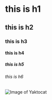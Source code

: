 # this is h1
## this is h2
### this is h3
#### this is h4
##### this is h5
###### this is h6
![Image of Yaktocat](https://octodex.github.com/images/yaktocat.png)
